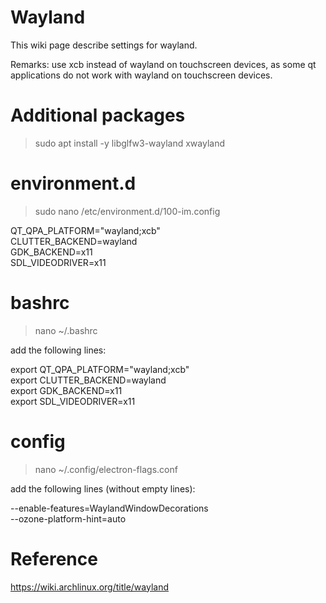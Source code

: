 # Wayland

This wiki page describe settings for wayland.

Remarks: use xcb instead of wayland on touchscreen devices, as some qt applications do not work with wayland on touchscreen devices.

# Additional packages

> sudo apt install -y libglfw3-wayland xwayland

# environment.d

> sudo nano /etc/environment.d/100-im.config

QT_QPA_PLATFORM="wayland;xcb"<br>
CLUTTER_BACKEND=wayland<br>
GDK_BACKEND=x11<br>
SDL_VIDEODRIVER=x11

# bashrc

> nano ~/.bashrc

add the following lines:

export QT_QPA_PLATFORM="wayland;xcb"<br>
export CLUTTER_BACKEND=wayland<br>
export GDK_BACKEND=x11<br>
export SDL_VIDEODRIVER=x11

# config

> nano ~/.config/electron-flags.conf

add the following lines (without empty lines):

--enable-features=WaylandWindowDecorations<br>
--ozone-platform-hint=auto

# Reference

https://wiki.archlinux.org/title/wayland
